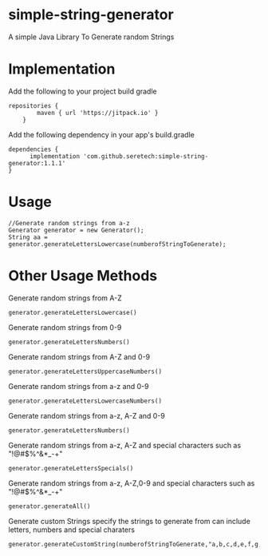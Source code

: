 # simple-string-generator
A simple Java Library To Generate random Strings

# Implementation
Add the following to your project build gradle
```
repositories {
        maven { url 'https://jitpack.io' }
    }
```
Add the following dependency in your app's build.gradle
```
dependencies {
      implementation 'com.github.seretech:simple-string-generator:1.1.1'
}
```
# Usage
```
//Generate random strings from a-z
Generator generator = new Generator();
String aa = generator.generateLettersLowercase(numberofStringToGenerate);
```

# Other Usage Methods
Generate random strings from A-Z
```
generator.generateLettersLowercase()
```

Generate random strings from 0-9
```
generator.generateLettersNumbers()
```

Generate random strings from A-Z and 0-9
```
generator.generateLettersUppercaseNumbers()
```

Generate random strings from a-z and 0-9
```
generator.generateLettersLowercaseNumbers()
```

Generate random strings from a-z, A-Z and 0-9
```
generator.generateLettersNumbers()
```

Generate random strings from a-z, A-Z and special characters such as "!@#$%^&*_-+"
```
generator.generateLettersSpecials()
```

Generate random strings from a-z, A-Z,0-9 and special characters such as "!@#$%^&*_-+"
```
generator.generateAll()
```

Generate custom Strings specify the strings to generate from can include letters, numbers and special charaters
```
generator.generateCustomString(numberofStringToGenerate,"a,b,c,d,e,f,g,h,i,j")
```
